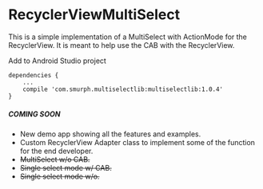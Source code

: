 # RecyclerViewMultiSelect
This is a simple implementation of a MultiSelect with ActionMode for the RecyclerView. It is meant to help use the CAB with the RecyclerView.

Add to Android Studio project
```
dependencies {
    ...
    compile 'com.smurph.multiselectlib:multiselectlib:1.0.4'
}
```

##### COMING SOON
* New demo app showing all the features and examples.
* Custom RecyclerView Adapter class to implement some of the function for the end developer.
* ~~MultiSelect w/o CAB.~~
* ~~Single select mode w/ CAB.~~
* ~~Single select mode w/o.~~
